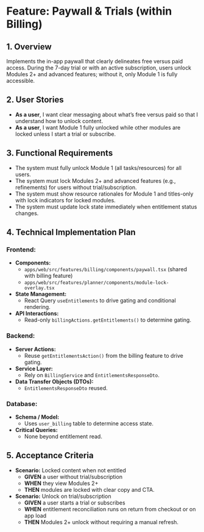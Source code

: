 # Feature: Paywall & Trials (within Billing)

## 1. Overview
Implements the in-app paywall that clearly delineates free versus paid access. During the 7-day trial or with an active subscription, users unlock Modules 2+ and advanced features; without it, only Module 1 is fully accessible.

## 2. User Stories
- **As a user**, I want clear messaging about what’s free versus paid so that I understand how to unlock content.
- **As a user**, I want Module 1 fully unlocked while other modules are locked unless I start a trial or subscribe.

## 3. Functional Requirements
- The system must fully unlock Module 1 (all tasks/resources) for all users.
- The system must lock Modules 2+ and advanced features (e.g., refinements) for users without trial/subscription.
- The system must show resource rationales for Module 1 and titles-only with lock indicators for locked modules.
- The system must update lock state immediately when entitlement status changes.

## 4. Technical Implementation Plan

### Frontend:
- **Components:**
  - `apps/web/src/features/billing/components/paywall.tsx` (shared with billing feature)
  - `apps/web/src/features/planner/components/module-lock-overlay.tsx`
- **State Management:**
  - React Query `useEntitlements` to drive gating and conditional rendering.
- **API Interactions:**
  - Read-only `billingActions.getEntitlements()` to determine gating.

### Backend:
- **Server Actions:**
  - Reuse `getEntitlementsAction()` from the billing feature to drive gating.
- **Service Layer:**
  - Rely on `BillingService` and `EntitlementsResponseDto`.
- **Data Transfer Objects (DTOs):**
  - `EntitlementsResponseDto` reused.

### Database:
- **Schema / Model:**
  - Uses `user_billing` table to determine access state.
- **Critical Queries:**
  - None beyond entitlement read.

## 5. Acceptance Criteria
- **Scenario:** Locked content when not entitled
  - **GIVEN** a user without trial/subscription
  - **WHEN** they view Modules 2+
  - **THEN** modules are locked with clear copy and CTA.
- **Scenario:** Unlock on trial/subscription
  - **GIVEN** a user starts a trial or subscribes
  - **WHEN** entitlement reconciliation runs on return from checkout or on app load
  - **THEN** Modules 2+ unlock without requiring a manual refresh.
